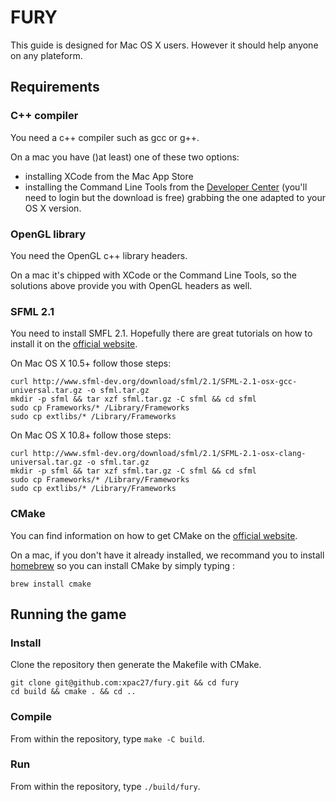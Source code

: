 # FURY

This guide is designed for Mac OS X users. However it should help anyone on any plateform.

## Requirements

### C++ compiler

You need a c++ compiler such as gcc or g++.

On a mac you have ()at least) one of these two options:

- installing XCode from the Mac App Store
- installing the Command Line Tools from the [Developer Center](http://developer.apple.com/downloads/index.action) (you'll need to login but the download is free) grabbing the one adapted to your OS X version.

### OpenGL library

You need the OpenGL c++ library headers.

On a mac it's chipped with XCode or the Command Line Tools, so the solutions above provide you with OpenGL headers as well.

### SFML 2.1

You need to install SMFL 2.1. Hopefully there are great tutorials on how to install it on the [official website](http://www.sfml-dev.org/tutorials/2.1/).

On Mac OS X 10.5+ follow those steps:

```
curl http://www.sfml-dev.org/download/sfml/2.1/SFML-2.1-osx-gcc-universal.tar.gz -o sfml.tar.gz
mkdir -p sfml && tar xzf sfml.tar.gz -C sfml && cd sfml
sudo cp Frameworks/* /Library/Frameworks 
sudo cp extlibs/* /Library/Frameworks
```

On Mac OS X 10.8+ follow those steps:

```
curl http://www.sfml-dev.org/download/sfml/2.1/SFML-2.1-osx-clang-universal.tar.gz -o sfml.tar.gz
mkdir -p sfml && tar xzf sfml.tar.gz -C sfml && cd sfml
sudo cp Frameworks/* /Library/Frameworks 
sudo cp extlibs/* /Library/Frameworks
```

### CMake

You can find information on how to get CMake on the [official website](http://www.cmake.org/).

On a mac, if you don't have it already installed, we recommand you to install [homebrew](http://mxcl.github.io/homebrew/) so you can install CMake by simply typing :

```
brew install cmake
```

## Running the game

### Install

Clone the repository then generate the Makefile with CMake.

```
git clone git@github.com:xpac27/fury.git && cd fury
cd build && cmake . && cd .. 
```

### Compile

From within the repository, type `make -C build`.

### Run

From within the repository, type `./build/fury`.